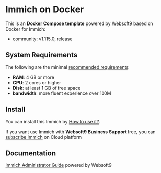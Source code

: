 # Immich on Docker  

This is an **[Docker Compose template](https://github.com/Websoft9/docker-library)** powered by [Websoft9](https://www.websoft9.com) based on Docker for Immich:


 - community:  v1.115.0, release


## System Requirements

The following are the minimal [recommended requirements](https://immich.app/docs/install/requirements/):

* **RAM**: 4 GB or more
* **CPU**: 2 cores or higher
* **Disk**: at least 1 GB of free space
* **bandwidth**: more fluent experience over 100M  

## Install

You can install this Immich by [How to use it?](https://github.com/Websoft9/docker-library#how-to-use-it).   

If you want use Immich with **Websoft9 Business Support** free, you can [subscribe Immich](https://www.websoft9.com/apps) on Cloud platform

## Documentation

[Immich Administrator Guide](https://support.websoft9.com/docs/immich) powered by Websoft9